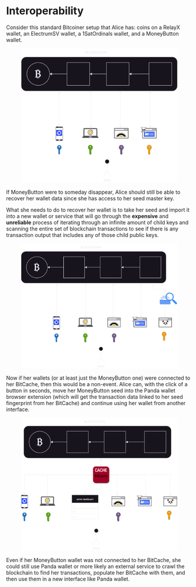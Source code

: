 # Interoperability

Consider this standard Bitcoiner setup that Alice has: coins on a RelayX wallet, an ElectrumSV wallet, a 1SatOrdinals wallet, and a MoneyButton wallet.

<figure><img src="../.gitbook/assets/bitcache-sys arch.drawio (2).png" alt=""><figcaption></figcaption></figure>



If MoneyButton were to someday disappear, Alice should still be able to recover her wallet data since she has access to her seed master key.&#x20;

What she needs to do to recover her wallet is to take her seed and import it into a new wallet or service that will go through the **expensive** and **unreliable** process of iterating through an infinite amount of child keys and scanning the entire set of blockchain transactions to see if there is any transaction output that includes any of those child public keys.

<figure><img src="../.gitbook/assets/bitcache-sys arch.drawio (3).png" alt=""><figcaption></figcaption></figure>

Now if her wallets (or at least just the MoneyButton one) were connected to her BitCache, then this would be a non-event. Alice can, with the click of a button in seconds, move her MoneyButton seed into the Panda wallet browser extension (which will get the transaction data linked to her seed fingerprint from her BitCache) and continue using her wallet from another interface.

<figure><img src="../.gitbook/assets/bitcache-sys arch.drawio (4).png" alt=""><figcaption></figcaption></figure>

Even if her MoneyButton wallet was not connected to her BitCache, she could still use Panda wallet or more likely an external service to crawl the blockchain to find her transactions, populate her BitCache with them, and then use them in a new interface like Panda wallet.
